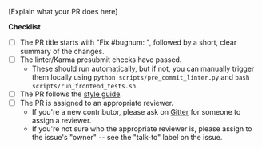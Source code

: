 [Explain what your PR does here]

**Checklist**
- [ ] The PR title starts with "Fix #bugnum: ", followed by a short, clear summary of the changes.
- [ ] The linter/Karma presubmit checks have passed.
  - These should run automatically, but if not, you can manually trigger them locally using `python scripts/pre_commit_linter.py` and `bash scripts/run_frontend_tests.sh`.
- [ ] The PR follows the [style guide](https://github.com/oppia/oppia/blob/develop/CONTRIBUTING.md#style-rules).
- [ ] The PR is assigned to an appropriate reviewer.
  - If you're a new contributor, please ask on [Gitter](https://gitter.im/oppia/oppia-chat) for someone to assign a reviewer.
  - If you're not sure who the appropriate reviewer is, please assign to the issue's "owner" -- see the "talk-to" label on the issue.  
